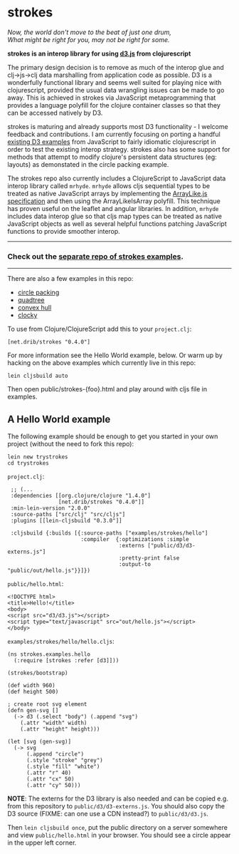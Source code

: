 # strokes

*Now, the world don't move to the beat of just one drum,  
What might be right for you, may not be right for some.*

**strokes is an interop library for using [d3.js](http://d3js.org/) from clojurescript**

The primary design decision is to remove as much of the interop glue
and clj->js->clj data marshalling from application code as possible.
D3 is a wonderfully functional library and seems well suited for
playing nice with clojurescript, provided the usual data wrangling
issues can be made to go away. This is achieved in strokes via
JavaScript metaprogramming that provides a language polyfill for the
clojure container classes so that they can be accessed natively by D3.

strokes is maturing and already supports most D3 functionality - I
welcome feedback and contributions. I am currently focusing on porting
a handful [existing D3
examples](https://github.com/mbostock/d3/wiki/Gallery) from JavaScript
to fairly idiomatic clojurescript in order to test the existing
interop strategy. strokes also has some support for methods that
attempt to modify clojure's persistent data structures (eg: layouts)
as demonstated in the circle packing example.

The strokes repo also currently includes a ClojureScript to JavaScript
data interop library called `mrhyde`. `mrhyde` allows cljs sequential
types to be treated as native JavaScript arrays by implementing the
[ArrayLike.js specification](https://github.com/dribnet/ArrayLike.js)
and then using the ArrayLikeIsArray polyfill. This technique has
proven useful on the leaflet and angular libraries. In addition,
`mrhyde` includes data interop glue so that cljs map types can be
treated as native JavaScript objects as well as several helpful
functions patching JavaScript functions to provide smoother interop.

---

### Check out the [separate repo of strokes examples](https://github.com/dribnet/strokes-examples).

---

There are also a few examples in this repo:

 * [circle packing](http://s.trokes.org/4584997)
 * [quadtree](http://s.trokes.org/4409139)
 * [convex hull](http://s.trokes.org/4369073)
 * [clocky](http://s.trokes.org/4326896)
 
To use from Clojure/ClojureScript add this to your `project.clj`:

    [net.drib/strokes "0.4.0"]

For more information see the Hello World example, below.  Or warm up by hacking on the above examples which currently live in this repo:

    lein cljsbuild auto

Then open public/strokes-{foo}.html and play around with cljs file in examples.

## A Hello World example

The following example should be enough to get you started in your own project (without the need to fork this repo):

    lein new trystrokes
    cd trystrokes

`project.clj`:

     ;; (...
     :dependencies [[org.clojure/clojure "1.4.0"]
                    [net.drib/strokes "0.4.0"]]
     :min-lein-version "2.0.0"
     :source-paths ["src/clj" "src/cljs"]
     :plugins [[lein-cljsbuild "0.3.0"]]

     :cljsbuild {:builds [{:source-paths ["examples/strokes/hello"]
                           :compiler  {:optimizations :simple
                                       :externs ["public/d3/d3-externs.js"]
                                       :pretty-print false
                                       :output-to "public/out/hello.js"}}]})


`public/hello.html`:

    <!DOCTYPE html>
    <title>Hello!</title>
    <body>
    <script src="d3/d3.js"></script>
    <script type="text/javascript" src="out/hello.js"></script>
    </body>

`examples/strokes/hello/hello.cljs`:

    (ns strokes.examples.hello
      (:require [strokes :refer [d3]]))

    (strokes/bootstrap)

    (def width 960)
    (def height 500)

    ; create root svg element
    (defn gen-svg []
      (-> d3 (.select "body") (.append "svg")
        (.attr "width" width)
        (.attr "height" height)))

    (let [svg (gen-svg)]
      (-> svg
          (.append "circle")
          (.style "stroke" "grey")
          (.style "fill" "white")
          (.attr "r" 40)
          (.attr "cx" 50)
          (.attr "cy" 50)))

**NOTE**: The externs for the D3 library is also needed and can be
  copied e.g. from this repository to `public/d3/d3-externs.js`. You
  should also copy the D3 source (FIXME: can one use a CDN instead?)
  to `public/d3/d3.js`.

Then `lein cljsbuild once`, put the public directory on a server
somewhere and view `public/hello.html` in your browser. You should see
a circle appear in the upper left corner.
